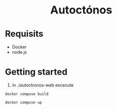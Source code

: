 <h1 style="text-align: center; font-size: 36px;">
    Autoctónos
</h1>

# Requisits
- Docker
- node.js

# Getting started
1. In ./autoctronos-web excecute

```
docker compose build 
```
```
docker compose up
```
